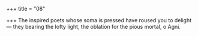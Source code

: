 +++
title = "08"

+++
 The inspired poets whose soma is pressed have roused you to delight— they bearing the lofty light, the oblation for the pious mortal, o Agni.  
